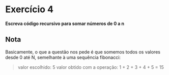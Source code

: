 # Exercício 4

**Escreva código recursivo para somar números de 0 a n**

## Nota

Basicamente, o que a questão nos pede é que somemos todos
os valores desde 0 até N, semelhante à uma sequência fibonacci:

> valor escolhido: 5
> valor obtido com a operação:
> 1 + 2 + 3 + 4 + 5 = 15